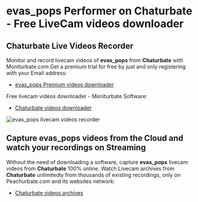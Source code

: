 # evas_pops Performer on Chaturbate - Free LiveCam videos downloader

## Chaturbate Live Videos Recorder

Monitor and record livecam videos of **evas_pops** from **Chaturbate** with Moniturbate.com
Get a premium trial for free by just and only registering with your Email address:
* [evas_pops Premium videos downloader](https://moniturbate.com/request-demo-licence-key.html)

Free livecam videos downloader - Moniturbate Software:
* [Chaturbate videos downloader](https://moniturbate.com/moniturbate-download-software.html)

![evas_pops livecam videos recorder](https://peachurnet.com/templates/moniturbate-software.png)


## Capture evas_pops videos from the Cloud and watch your recordings on Streaming

Without the need of downloading a software, capture **evas_pops** livecam videos from **Chaturbate** 100% online.
Watch Livecam archives from **Chaturbate** unlimitedly from thousands of existing recordings, only on Peachurbate.com and its websites network:
* [Chaturbate videos archives](https://peachurnet.com/)